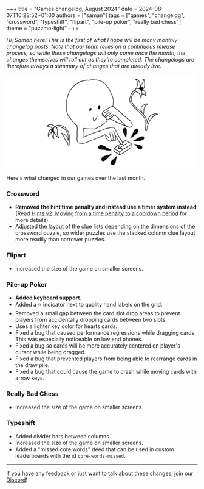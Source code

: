 +++
title = "Games changelog, August 2024"
date = 2024-08-07T10:23:52+01:00
authors = ["saman"]
tags = ["games", "changelog", "crossword", "typeshift", "flipart", "pile-up poker", "really bad chess"]
theme = "puzzmo-light"
+++

_Hi, Saman here! This is the first of what I hope will be many monthly changelog posts. Note that our team relies on a continuous release process, so while these changelogs will only come once the month, the changes themselves will roll out as they're completed. The changelogs are therefore always a summary of changes that are already live._

![An illustration of Puzzmo pressing a button while relaxing between a couple flowers](button-presser.png)

Here's what changed in our games over the last month.

### Crossword

- __Removed the hint time penalty and instead use a timer system instead__ (Read [Hints v2: Moving from a time penalty to a cooldown period](https://blog.puzzmo.com/posts/2024/07/22/hints-v2/) for more details).
- Adjusted the layout of the clue lists depending on the dimensions of the crossword puzzle, so wider puzzles use the stacked column clue layout more readily than narrower puzzles.

### Flipart

- Increased the size of the game on smaller screens.

### Pile-up Poker

- __Added keyboard support__.
- Added a ⭐️ indicator next to quality hand labels on the grid.
- Removed a small gap between the card slot drop areas to prevent players from accidentally dropping cards between two slots.
- Uses a lighter key color for hearts cards.
- Fixed a bug that caused performance regressions while dragging cards. This was especially noticeable on low end phones.
- Fixed a bug so cards will be more accurately centered on player's cursor while being dragged.
- Fixed a bug that prevented players from being able to rearrange cards in the draw pile.
- Fixed a bug that could cause the game to crash while moving cards with arrow keys.

### Really Bad Chess

- Increased the size of the game on smaller screens.

### Typeshift

- Added divider bars between columns.
- Increased the size of the game on smaller screens.
- Added a "missed core words" deed that can be used in custom leaderboards with the id `core-words-missed`.

---

If you have any feedback or just want to talk about these changes, [join our Discord](https://discord.gg/puzzmo)!